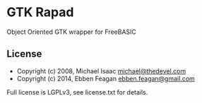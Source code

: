 # GTK Rapad
Object Oriented GTK wrapper for FreeBASIC

## License
* Copyright (c) 2008, Michael Isaac <michael@thedevel.com>
* Copyright (c) 2014, Ebben Feagan <ebben.feagan@gmail.com>

Full license is LGPLv3, see license.txt for details.
